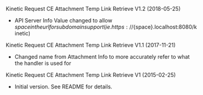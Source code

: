 Kinetic Request CE Attachment Temp Link Retrieve V1.2 (2018-05-25)
* API Server Info Value changed to allow ${space} in the url for subdomain support
(ie. https://${space}.localhost:8080/kinetic)

Kinetic Request CE Attachment Temp Link Retrieve V1.1 (2017-11-21)
* Changed name from Attachment Info to more accurately refer to what the handler is used for

Kinetic Request CE Attachment Temp Link Retrieve V1 (2015-02-25)
 * Initial version.  See README for details.